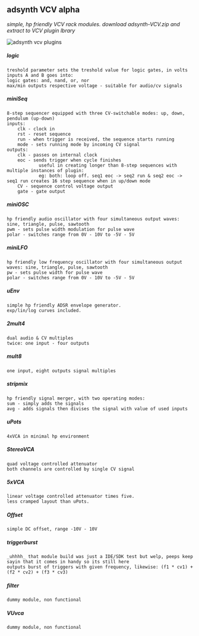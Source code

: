 

## adsynth VCV alpha
 
 *simple, hp friendly VCV rack modules. download adsynth-VCV.zip and extract to VCV plugin lbrary*
 
 <img src="https://user-images.githubusercontent.com/35740399/76233859-21e41b80-6229-11ea-96d6-a0404652a499.png" alt="adsynth vcv plugins"> 
 
##### logic
	
	treshold parameter sets the treshold value for logic gates, in volts
	inputs A and B goes into:
	logic gates: and, nand, or, nor
	max/min outputs respective voltage - suitable for audio/cv signals
	
##### miniSeq
		
	8-step sequencer equipped with three CV-switchable modes: up, down, pendulum (up-down)
	inputs:
		clk - clock in
		rst - reset sequence
		run - when trigger is received, the sequence starts running
		mode - sets running mode by incoming CV signal		
	outputs:
		clk - passes on internal clock
		eoc - sends trigger when cycle finishes 
				useful in creating longer than 8-step sequences with multiple instances of plugin:
				eg: both: loop off. seq1 eoc -> seq2 run & seq2 eoc -> seq1 run creates 16 step sequence when in up/down mode
		CV - sequence control voltage output
		gate - gate output


##### miniOSC

	hp friendly audio oscillator with four simultaneous output waves: sine, triangle, pulse, sawtooth
	pwm - sets pulse width modulation for pulse wave
	polar - switches range from 0V - 10V to -5V - 5V
	
##### miniLFO
	
	hp friendly low frequency oscillator with four simultaneous output waves: sine, triangle, pulse, sawtooth
	pw - sets pulse width for pulse wave
	polar - switches range from 0V - 10V to -5V - 5V
		
##### uEnv

	simple hp friendly ADSR envelope generator.
	exp/lin/log curves included.
	
##### 2mult4
		
	dual audio & CV multiples
	twice: one input - four outputs

##### mult8

	one input, eight outputs signal multiples

##### stripmix

	hp friendly signal merger, with two operating modes:
	sum - simply adds the signals
	avg - adds signals then divises the signal with value of used inputs

##### uPots
	
	4xVCA in minimal hp environment

##### StereoVCA

	quad voltage controlled attenuator
	both channels are controlled by single CV signal
	
##### 5xVCA
	
	linear voltage controlled attenuator times five.
	less cramped layout than uPots.

##### Offset
	
	simple DC offset, range -10V - 10V
	
##### triggerburst

	_uhhhh_ that module build was just a IDE/SDK test but welp, peeps keep sayin that it comes in handy so its still here
	outputs burst of triggers with given frequency, likewise: (f1 * cv1) + (f2 * cv2) + (f3 * cv3)

##### filter

	dummy module, non functional

##### VUvca
	
	dummy module, non functional
